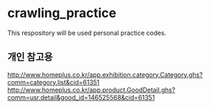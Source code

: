 # crawling_practice

This respository will be used personal practice codes.

## 개인 참고용
http://www.homeplus.co.kr/app.exhibition.category.Category.ghs?comm=category.list&cid=61351
http://www.homeplus.co.kr/app.product.GoodDetail.ghs?comm=usr.detail&good_id=146525568&cid=61351
